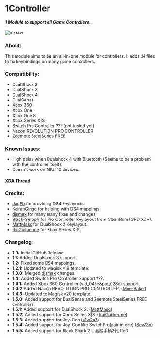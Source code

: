 # 1Controller
#### *1 Module to support all Game Controllers.*

![alt text](https://i.imgur.com/CODzG0F.png?4)

### About:
This module aims to be an all-in-one module for controllers.
It adds .kl files to fix keybindings on many game controllers.

### Compatibility:
 - DualShock 2
 - DualShock 3
 - DualShock 4
 - DualSense
 - Xbox 360
 - Xbox One
 - Xbox One S
 - Xbox Series X|S
 - Switch Pro Controller ??? (not tested yet)
 - Nacon REVOLUTION PRO CONTROLLER
 - Zeemote SteelSeries FREE
 
 ### Known Issues:
 - High delay when Dualshock 4 with Bluetooth (Seems to be a problem with the controller itself).
 - Doesn't work on MIUI 10 devices.
 
 #### [XDA Thread](https://forum.xda-developers.com/t/module-1controller-1-module-to-support-all-game-controllers.3865889/)
 
 ### Credits:
 - [JaqFb](https://forum.xda-developers.com/member.php?u=7445450) for providing DS4 keylayouts.
 - [KeiranGinge](https://forum.xda-developers.com/member.php?u=9642932) for helping with DS4 mappings.
 - [djsmax](https://github.com/djsmax) for many many fixes and changes.
 - [Black-Seraph](https://github.com/Black-Seraph) for Pro Controller Keylayout from CleanRom (GPD XD+).
 - [MattMasc](https://github.com/MattMasc) for DualShock 2 Keylayout.
 - [RuiGuilherme](https://github.com/RuiGuilherme) for Xbox Series X|S.
 
 
 ### Changelog:
 - **1.0:** Initial GitHub Release.
 - **1.1:** Added Dualshock 3 support.
 - **1.2:** Fixed some DS4 mappings.
 - **1.2.1:** Updated to Magisk v19 template.
 - **1.3.0:** Merged [djsmax](https://github.com/djsmax) changes.
 - **1.4:** Added Switch Pro Controller Support ???.
 - **1.4.1:** Added Xbox 360 Controller (vid_045e&pid_028e) support.
 - **1.4.2** Added Nacon REVOLUTION PRO CONTROLLER. ([Moe-Baker](https://github.com/Moe-Baker))
 - **1.4.3:** Updated to Magisk v20 template.
 - **1.5.0:** Added support for DualSense and Zeemote SteelSeries FREE controllers.
 - **1.5.1:** Added support for DualShock 2. ([MattMasc](https://github.com/MattMasc))
 - **1.5.2:** Added support for Xbox Series X|S. ([RuiGuilherme](https://github.com/RuiGuilherme))
 - **1.5.3:** Added support for Joy-Con ([s1w2a3](https://github.com/s1w2a3))
 - **1.5.4:** Added support for Joy-Con like SwitchPro[pair in one] ([Sev73n](https://github.com/Sev73n/OneController))
 - **1.5.5:** Added support for Black Shark 2 L 黑鲨手柄2代 ffe0
